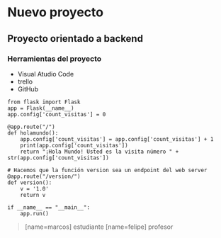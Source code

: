 # Nuevo proyecto 
## Proyecto orientado a backend 
### Herramientas del proyecto

* Visual Atudio Code  
* trello 
* GitHub 

```
from flask import Flask
app = Flask(__name__)
app.config['count_visitas'] = 0

@app.route("/")
def holamundo():
    app.config['count_visitas'] = app.config['count_visitas'] + 1
    print(app.config['count_visitas'])
    return "¡Hola Mundo! Usted es la visita número " + str(app.config['count_visitas'])

# Hacemos que la función version sea un endpoint del web server
@app.route("/version/")
def version():
    v = '1.0'
    return v

if __name__ == "__main__":
    app.run()
```

> [name=marcos] estudiante 
> [name=felipe] profesor [](https:github.com/felipemoralesquerol) 

